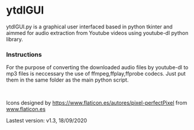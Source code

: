 # ytdlGUI

ytdlGUI.py is a graphical user interfaced based in python tkinter and aimmed for audio extraction from Youtube videos using youtube-dl python library.

### Instructions
For the purpose of converting the downloaded audio files by youtube-dl to mp3 files is neccessary the use of ffmpeg,ffplay,ffprobe codecs. Just put them in the same folder as the main python script.

<br>

Icons designed by https://www.flaticon.es/autores/pixel-perfectPixel from www.flaticon.es

Lastest version: v1.3, 18/09/2020
